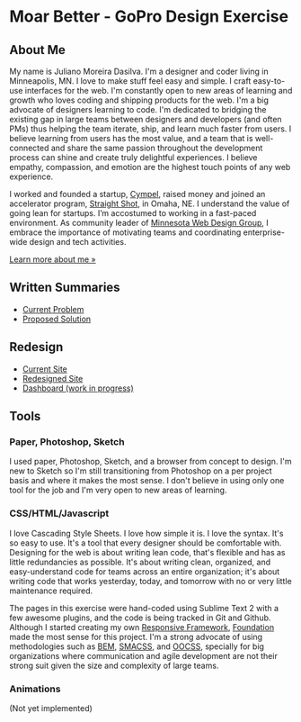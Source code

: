 # Moar Better - GoPro Design Exercise 

## About Me

My name is Juliano Moreira Dasilva. I'm a designer and coder living in Minneapolis, MN. I love to make stuff feel easy and simple. I craft easy-to-use interfaces for the web. I'm constantly open to new areas of learning and growth who loves coding and shipping products for the web. I'm a big advocate of designers learning to code. I'm dedicated to bridging the existing gap in large teams between designers and developers (and often PMs) thus helping the team iterate, ship, and learn much faster from users. I believe learning from users has the most value, and a team that is well-connected and share the same passion throughout the development process can shine and create truly delightful experiences. I believe empathy, compassion, and emotion are the highest touch points of any web experience.

I worked and founded a startup, [Cympel](http://www.cympel.com), raised money and joined an accelerator program, [Straight Shot](http://straightshot.co), in Omaha, NE. I understand the value of going lean for startups. I’m accostumed to working in a fast-paced environment. As community leader of [Minnesota Web Design Group](http://www.meetup.com/mn-web-design/), I embrace the importance of motivating teams and coordinating enterprise-wide design and tech activities.

[Learn more about me &#187; ](http://julianomoreira.com/site/about)

## Written Summaries

* [Current Problem](https://github.com/julianomoreira/go-pro/blob/master/problem.md)
* [Proposed Solution](https://github.com/julianomoreira/go-pro/blob/master/problem.md)


## Redesign

* [Current Site](https://www.preferredone.com/default.aspx)
* [Redesigned Site](http://julianomoreira.github.io/go-pro/)
* [Dashboard (work in progress)](http://julianomoreira.github.io/go-pro/assets/images/dashboard.jpg)

## Tools

### Paper, Photoshop, Sketch

I used paper, Photoshop, Sketch, and a browser from concept to design. I'm new to Sketch so I'm still transitioning from Photoshop on a per project basis and where it makes the most sense. I don't believe in using only one tool for the job and I'm 
very open to new areas of learning.

### CSS/HTML/Javascript 

I love Cascading Style Sheets. I love how simple it is. I love the syntax. It's so easy to use. It's a tool that every designer should be comfortable with. Designing for the web is about writing lean code, that's flexible and has as little redundancies as possible. It's about writing clean, organized, and easy-understand code for teams across an entire organization; it's about writing code that works yesterday, today, and tomorrow with no or very little maintenance required. 

The pages in this exercise were hand-coded using Sublime Text 2 with a few awesome plugins, and the code is being tracked in Git and Github. Although I started creating my own [Responsive Framework](https://github.com/julianomoreira/Responsive-Framework), [Foundation](http://foundation.zurb.com) made the most sense for this project. I'm a strong advocate of using methodologies such as [BEM](http://bem.info), [SMACSS](http://smacss.com), and [OOCSS](http://oocss.org), specially for big organizations where communication and agile development are not their strong suit given the size and complexity of large teams.

### Animations

(Not yet implemented)



